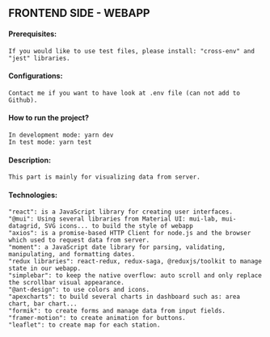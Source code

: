 ## FRONTEND SIDE - WEBAPP

#### Prerequisites:
    If you would like to use test files, please install: "cross-env" and "jest" libraries.
#### Configurations: 
    Contact me if you want to have look at .env file (can not add to Github).
#### How to run the project?
    In development mode: yarn dev
    In test mode: yarn test

#### Description: 
    This part is mainly for visualizing data from server.
#### Technologies: 
    "react": is a JavaScript library for creating user interfaces.
    "@mui": Using several libraries from Material UI: mui-lab, mui-datagrid, SVG icons... to build the style of webapp
    "axios": is a promise-based HTTP Client for node.js and the browser which used to request data from server.
    "moment": a JavaScript date library for parsing, validating, manipulating, and formatting dates.
    "redux libraries": react-redux, redux-saga, @reduxjs/toolkit to manage state in our webapp.
    "simplebar": to keep the native overflow: auto scroll and only replace the scrollbar visual appearance.
    "@ant-design": to use colors and icons.
    "apexcharts": to build several charts in dashboard such as: area chart, bar chart...
    "formik": to create forms and manage data from input fields.
    "framer-motion": to create animation for buttons.
    "leaflet": to create map for each station.